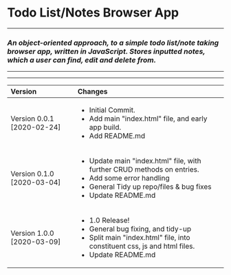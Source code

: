 # Todo List/Notes Browser App

***

### <i> An object-oriented approach, to a simple todo list/note taking browser app, written in JavaScript. Stores inputted notes, which a user can find, edit and delete from.

***
***

| Version | Changes|
|:---|:---|
|Version 0.0.1 [2020-02-24]|<ul><li>Initial Commit.</li><li>Add main "index.html" file, and early app build.</li><li>Add README.md</li></ul>|
|Version 0.1.0 [2020-03-04]|<ul><li>Update main "index.html" file, with further CRUD methods on entries.</li><li>Add some error handling</li><li>General Tidy up repo/files & bug fixes</li><li>Update README.md</li></ul>|
|Version 1.0.0 [2020-03-09]|<ul><li>1.0 Release!<li>General bug fixing, and tidy-up</li><li>Split main "index.html" file, into constituent css, js and html files.</li><li>Update README.md</li></ul>|